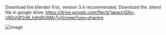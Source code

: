 Download the blender first, version 3.4 recommended.
Download the .blend file in google drive.
https://drive.google.com/file/d/1apwzrQXo-UB2sfdf2d8_hAhBGAMcTvjS/view?usp=sharing.

![image](https://github.com/liu-qingzhen/3d-foggy-augmentation-in-blender/assets/70200053/de998851-29c4-4252-8aa6-7f5ed6fcbb23)
